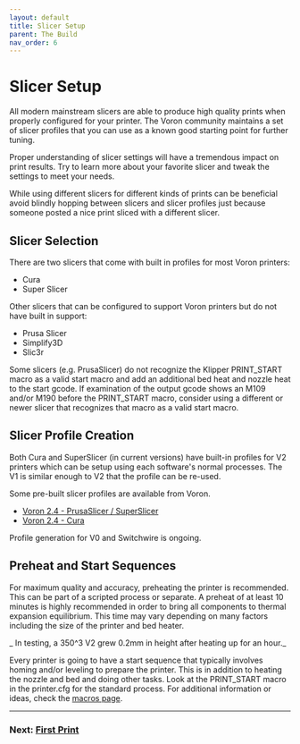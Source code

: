 ```yaml
---
layout: default
title: Slicer Setup
parent: The Build
nav_order: 6
---
```


# Slicer Setup

All modern mainstream slicers are able to produce high quality prints when properly configured for your printer. The Voron community maintains a set of slicer profiles that you can use as a known good starting point for further tuning.

Proper understanding of slicer settings will have a tremendous impact on print results. Try to learn more about your favorite slicer and tweak the settings to meet your needs.

While using different slicers for different kinds of prints can be beneficial avoid blindly hopping between slicers and slicer profiles just because someone posted a nice print sliced with a different slicer.

## Slicer Selection

There are two slicers that come with built in profiles for most Voron printers:

* Cura
* Super Slicer

Other slicers that can be configured to support Voron printers but do not have built in support:

* Prusa Slicer
* Simplify3D
* Slic3r

Some slicers (e.g. PrusaSlicer) do not recognize the Klipper PRINT\_START macro as a valid start macro and add an additional bed heat and nozzle heat to the start gcode.  If examination of the output gcode shows an M109 and/or M190 before the PRINT\_START macro, consider using a different or newer slicer that recognizes that macro as a valid start macro.

## Slicer Profile Creation

Both Cura and SuperSlicer (in current versions) have built-in profiles for V2 printers which can be setup using each software's normal processes.  The V1 is similar enough to V2 that the profile can be re-used.

Some pre-built slicer profiles are available from Voron.

* [Voron 2.4 - PrusaSlicer / SuperSlicer](https://github.com/VoronDesign/Voron-2/tree/Voron2.4/slicer_profiles/PrusaSlicer)
* [Voron 2.4 - Cura](https://github.com/VoronDesign/Voron-2/tree/Voron2.4/slicer_profiles/cura/Voron_Cura)

Profile generation for V0 and Switchwire is ongoing.

## Preheat and Start Sequences

For maximum quality and accuracy, preheating the printer is recommended.  This can be part of a scripted process or separate.  A preheat of at least 10 minutes is highly recommended in order to bring all components to thermal expansion equilibrium.  This time may vary depending on many factors including the size of the printer and bed heater.

_ In testing, a 350^3 V2 grew 0.2mm in height after heating up for an hour._

Every printer is going to have a start sequence that typically involves homing and/or leveling to prepare the printer.  This is in addition to heating the nozzle and bed and doing other tasks.  Look at the PRINT_START macro in the printer.cfg for the standard process.  For additional information or ideas, check the [macros page](../../community/macros/index.md).

---
### Next: [First Print](./first_print.md)
